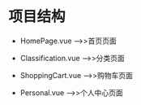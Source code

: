 # 项目结构

 - HomePage.vue                         -->>首页页面

 - Classification.vue                   -->>分类页面

 - ShoppingCart.vue                     -->>购物车页面
 
 - Personal.vue                         -->>个人中心页面